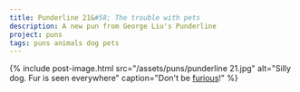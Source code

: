 ```yaml
---
title: Punderline 21&#58; The trouble with pets
description: A new pun from George Liu's Punderline
project: puns
tags: puns animals dog pets
---
```

{% include post-image.html 
    src="/assets/puns/punderline 21.jpg"
    alt="Silly dog. Fur is seen everywhere"
    caption="Don't be <u>furious</u>!"
    %}
